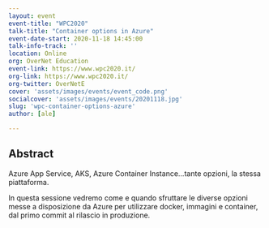 ```yaml
---
layout: event
event-title: "WPC2020"
talk-title: "Container options in Azure"
event-date-start: 2020-11-18 14:45:00
talk-info-track: ''
location: Online
org: OverNet Education
event-link: https://www.wpc2020.it/
org-link: https://www.wpc2020.it/
org-twitter: OverNetE
cover: 'assets/images/events/event_code.png'
socialcover: 'assets/images/events/20201118.jpg'
slug: 'wpc-container-options-azure'
author: [ale]

---
```

## Abstract
Azure App Service, AKS, Azure Container Instance...tante opzioni, la stessa piattaforma.

In questa sessione vedremo come e quando sfruttare le diverse opzioni messe a disposizione da Azure per utilizzare docker, immagini e container, dal primo commit al rilascio in produzione.

